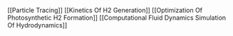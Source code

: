[[Particle Tracing]]
[[Kinetics Of H2 Generation]]
[[Optimization Of Photosynthetic H2 Formation]]
[[Computational Fluid Dynamics Simulation Of Hydrodynamics]]
